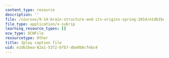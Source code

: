 ```yaml
---
content_type: resource
description: ''
file: /courses/9-14-brain-structure-and-its-origins-spring-2014/e1db1bea82a15372bfb7dbe0b6cfebc4_555138.vtt
file_type: application/x-subrip
learning_resource_types: []
ocw_type: OCWFile
resourcetype: Other
title: 3play caption file
uid: e1db1bea-82a1-5372-bfb7-dbe0b6cfebc4
---
```

